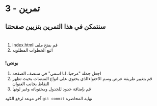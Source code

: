 
#  تمرين - 3
## سنتمكن في هذا التمرين بتزيين صفحتنا 
#
1. index.html قم بفتح ملف
2. اتبع الخطوات المطلوبه 


### !بونص 
1. اجعل جملة "مرحبا، انا اسمي" في منتصف الصفحة
2. قم بتغيير طريقة عرض وسم الاحتواءالذي يحتوي على انواع المنصات بحيث تظهر النقاط بجانب العنوان
3. قم بإضافة حدود للجدول ومحتوياته وغير لونها


آخر موعد لرفع الكود  `git commit` 
نهاية المحاضره
